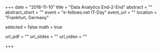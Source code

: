 +++
date = "2016-11-10"
title = "Data Analytics End-2-End"
abstract = ""
abstract_short = ""
event = "e-fellows.net IT-Day"
event_url = ""
location = "Frankfurt, Germany"

selected = false
math = true

url_pdf = ""
url_slides = ""
url_video = ""

+++
